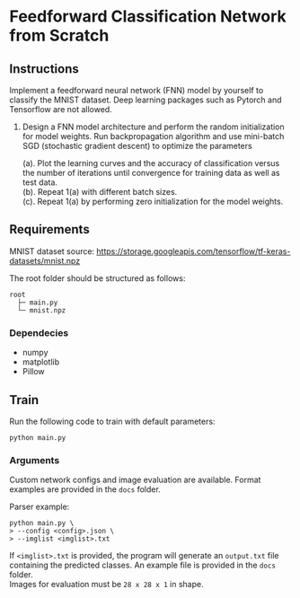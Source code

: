 # Feedforward Classification Network from Scratch
## Instructions
Implement a feedforward neural network (FNN) model by yourself to classify the MNIST dataset. Deep learning packages such as Pytorch and Tensorflow are not allowed.

1. Design a FNN model architecture and perform the random initialization for model weights. Run backpropagation algorithm and use mini-batch SGD (stochastic gradient descent) to optimize the parameters

    (a). Plot the learning curves and the accuracy of classification versus the number of iterations until convergence for training data as well as test data.  
    (b). Repeat 1(a) with different batch sizes.  
    (c). Repeat 1(a) by performing zero initialization for the model weights.  

## Requirements
MNIST dataset source: https://storage.googleapis.com/tensorflow/tf-keras-datasets/mnist.npz 

The root folder should be structured as follows:
```
root
  ├─ main.py
  └─ mnist.npz
```
### Dependecies
* numpy  
* matplotlib  
* Pillow

## Train
Run the following code to train with default parameters:  
```
python main.py
```

### Arguments
Custom network configs and image evaluation are available. Format examples are provided in the `docs` folder.

Parser example:
```
python main.py \
> --config <config>.json \
> --imglist <imglist>.txt
```

If `<imglist>.txt` is provided, the program will generate an `output.txt` file containing the predicted classes. An example file is provided in the `docs` folder.  
Images for evaluation must be `28 x 28 x 1` in shape.